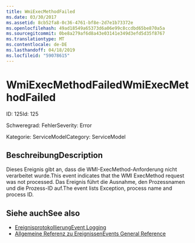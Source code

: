 ```yaml
---
title: WmiExecMethodFailed
ms.date: 03/30/2017
ms.assetid: 8cb52fa8-0c36-4761-bf8e-2d7e1b73372e
ms.openlocfilehash: 49ad18549a65373d6a06e99c8ccdbd65be870a5a
ms.sourcegitcommit: 0be8a279af6d8a43e03141e349d3efd5d35f8767
ms.translationtype: MT
ms.contentlocale: de-DE
ms.lasthandoff: 04/18/2019
ms.locfileid: "59078615"
---
```

# <a name="wmiexecmethodfailed"></a><span data-ttu-id="71d60-102">WmiExecMethodFailed</span><span class="sxs-lookup"><span data-stu-id="71d60-102">WmiExecMethodFailed</span></span>
<span data-ttu-id="71d60-103">ID: 125</span><span class="sxs-lookup"><span data-stu-id="71d60-103">Id: 125</span></span>  
  
 <span data-ttu-id="71d60-104">Schweregrad: Fehler</span><span class="sxs-lookup"><span data-stu-id="71d60-104">Severity: Error</span></span>  
  
 <span data-ttu-id="71d60-105">Kategorie: ServiceModel</span><span class="sxs-lookup"><span data-stu-id="71d60-105">Category: ServiceModel</span></span>  
  
## <a name="description"></a><span data-ttu-id="71d60-106">Beschreibung</span><span class="sxs-lookup"><span data-stu-id="71d60-106">Description</span></span>  
 <span data-ttu-id="71d60-107">Dieses Ereignis gibt an, dass die WMI-ExecMethod-Anforderung nicht verarbeitet wurde.</span><span class="sxs-lookup"><span data-stu-id="71d60-107">This event indicates that the WMI ExecMethod request was not processed.</span></span> <span data-ttu-id="71d60-108">Das Ereignis führt die Ausnahme, den Prozessnamen und die Prozess-ID auf.</span><span class="sxs-lookup"><span data-stu-id="71d60-108">The event lists Exception, process name and process ID.</span></span>  
  
## <a name="see-also"></a><span data-ttu-id="71d60-109">Siehe auch</span><span class="sxs-lookup"><span data-stu-id="71d60-109">See also</span></span>

- [<span data-ttu-id="71d60-110">Ereignisprotokollierung</span><span class="sxs-lookup"><span data-stu-id="71d60-110">Event Logging</span></span>](../../../../../docs/framework/wcf/diagnostics/event-logging/index.md)
- [<span data-ttu-id="71d60-111">Allgemeine Referenz zu Ereignissen</span><span class="sxs-lookup"><span data-stu-id="71d60-111">Events General Reference</span></span>](../../../../../docs/framework/wcf/diagnostics/event-logging/events-general-reference.md)
